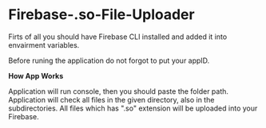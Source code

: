 # Firebase-.so-File-Uploader
Firts of all you should have Firebase CLI installed and added it into envairment variables.

Before runing the application do not forgot to put your appID. 

**How App Works**

Application will run console, then you should paste the folder path. Application will check all files in the given directory, also in the subdirectories. All files which has ".so"
extension will be uploaded into your Firebase.
